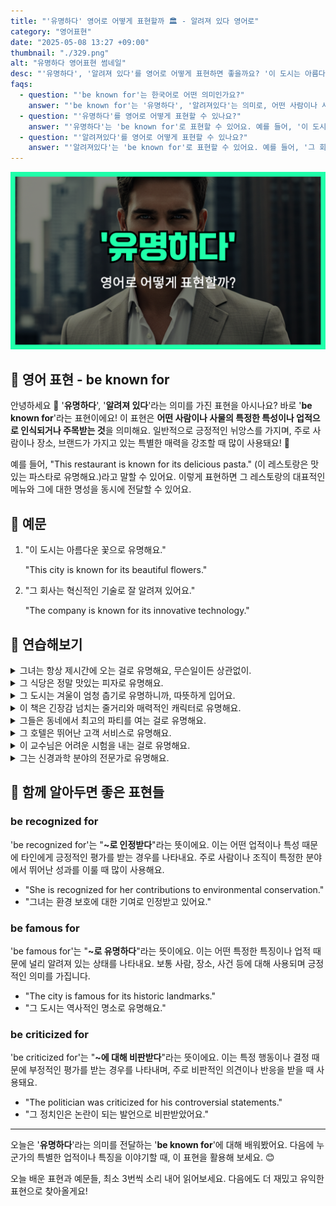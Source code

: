 ```yaml
---
title: "'유명하다' 영어로 어떻게 표현할까 🏛️ - 알려져 있다 영어로"
category: "영어표현"
date: "2025-05-08 13:27 +09:00"
thumbnail: "./329.png"
alt: "유명하다 영어표현 썸네일"
desc: "'유명하다', '알려져 있다'를 영어로 어떻게 표현하면 좋을까요? '이 도시는 아름다운 꽃으로 유명해요.', '그 회사는 혁신적인 기술로 잘 알려져 있어요.' 등을 영어로 표현하는 법을 배워봅시다. 다양한 예문을 통해서 연습하고 본인의 표현으로 만들어 보세요."
faqs:
  - question: "'be known for'는 한국어로 어떤 의미인가요?"
    answer: "'be known for'는 '유명하다', '알려져있다'는 의미로, 어떤 사람이나 사물의 특정한 특성이나 업적으로 인식되거나 주목받는 것을 나타내요."
  - question: "'유명하다'를 영어로 어떻게 표현할 수 있나요?"
    answer: "'유명하다'는 'be known for'로 표현할 수 있어요. 예를 들어, '이 도시는 아름다운 꽃으로 유명해요'는 'This city is known for its beautiful flowers'로 말할 수 있어요."
  - question: "'알려져있다'를 영어로 어떻게 표현할 수 있나요?"
    answer: "'알려져있다'는 'be known for'로 표현할 수 있어요. 예를 들어, '그 회사는 혁신적인 기술로 잘 알려져 있어요'는 'The company is known for its innovative technology'로 말할 수 있어요."
---
```


![근처에 영어표현 썸네일 이미지](./329.png)

## 🌟 영어 표현 - be known for

안녕하세요 👋 '**유명하다**', '**알려져 있다**'라는 의미를 가진 표현을 아시나요? 바로 '**be known for**'라는 표현이에요! 이 표현은 **어떤 사람이나 사물의 특정한 특성이나 업적으로 인식되거나 주목받는 것**을 의미해요. 일반적으로 긍정적인 뉘앙스를 가지며, 주로 사람이나 장소, 브랜드가 가지고 있는 특별한 매력을 강조할 때 많이 사용돼요! 🌟

예를 들어, "This restaurant is known for its delicious pasta." (이 레스토랑은 맛있는 파스타로 유명해요.)라고 말할 수 있어요. 이렇게 표현하면 그 레스토랑의 대표적인 메뉴와 그에 대한 명성을 동시에 전달할 수 있어요.

## 📖 예문

1. "이 도시는 아름다운 꽃으로 유명해요."

   "This city is known for its beautiful flowers."

2. "그 회사는 혁신적인 기술로 잘 알려져 있어요."

   "The company is known for its innovative technology."

## 💬 연습해보기

<details>
<summary>그녀는 항상 제시간에 오는 걸로 유명해요, 무슨일이든 상관없이.</summary>
<span>She's known for always being <a href="/blog/vocab-1/043.on-time/">on time</a>, no matter what.</span>
</details>

<details>
<summary>그 식당은 정말 맛있는 피자로 유명해요.</summary>
<span>That restaurant is known for its amazing pizza.</span>
</details>

<details>
<summary>그 도시는 겨울이 엄청 춥기로 유명하니까, 따뜻하게 입어요.</summary>
<span>The city is known for its harsh winters, so bundle up.</span>
</details>

<details>
<summary>이 책은 긴장감 넘치는 줄거리와 매력적인 캐릭터로 유명해요.</summary>
<span>This book is known for its gripping storyline and compelling characters.</span>
</details>

<details>
<summary>그들은 동네에서 최고의 파티를 여는 걸로 유명해요.</summary>
<span>They're known for throwing the best parties in town.</span>
</details>

<details>
<summary>그 호텔은 뛰어난 고객 서비스로 유명해요.</summary>
<span>The hotel is known for its exceptional customer service.</span>
</details>

<details>
<summary>이 교수님은 어려운 시험을 내는 걸로 유명해요.</summary>
<span>This professor is known for giving difficult exams.</span>
</details>

<details>
<summary>그는 신경과학 분야의 전문가로 유명해요.</summary>
<span>He's known for his expertise in the field of neuroscience.</span>
</details>

## 🤝 함께 알아두면 좋은 표현들

### be recognized for

'be recognized for'는 "**~로 인정받다**"라는 뜻이에요. 이는 어떤 업적이나 특성 때문에 타인에게 긍정적인 평가를 받는 경우를 나타내요. 주로 사람이나 조직이 특정한 분야에서 뛰어난 성과를 이룰 때 많이 사용해요.

- "She is recognized for her contributions to environmental conservation."
- "그녀는 환경 보호에 대한 기여로 인정받고 있어요."

### be famous for

'be famous for'는 "**~로 유명하다**"라는 뜻이에요. 이는 어떤 특정한 특징이나 업적 때문에 널리 알려져 있는 상태를 나타내요. 보통 사람, 장소, 사건 등에 대해 사용되며 긍정적인 의미를 가집니다.

- "The city is famous for its historic landmarks."
- "그 도시는 역사적인 명소로 유명해요."

### be criticized for

'be criticized for'는 "**~에 대해 비판받다**"라는 뜻이에요. 이는 특정 행동이나 결정 때문에 부정적인 평가를 받는 경우를 나타내며, 주로 비판적인 의견이나 반응을 받을 때 사용돼요.

- "The politician was criticized for his controversial statements."
- "그 정치인은 논란이 되는 발언으로 비판받았어요."

---

오늘은 '**유명하다**'라는 의미를 전달하는 '**be known for**'에 대해 배워봤어요. 다음에 누군가의 특별한 업적이나 특징을 이야기할 때, 이 표현을 활용해 보세요. 😊

오늘 배운 표현과 예문들, 최소 3번씩 소리 내어 읽어보세요. 다음에도 더 재밌고 유익한 표현으로 찾아올게요!
